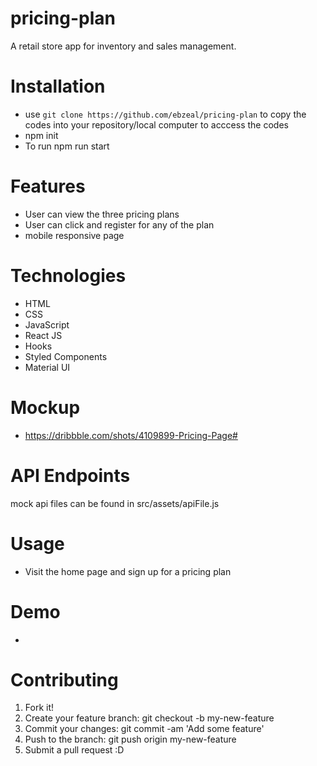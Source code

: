 # pricing-plan

A retail store app for inventory and sales management.

# Installation

- use `git clone https://github.com/ebzeal/pricing-plan` to copy the codes into your repository/local computer to acccess the codes
- npm init
- To run npm run start

# Features

- User can view the three pricing plans
- User can click and register for any of the plan
- mobile responsive page

# Technologies

- HTML
- CSS
- JavaScript
- React JS
- Hooks
- Styled Components
- Material UI

# Mockup

- https://dribbble.com/shots/4109899-Pricing-Page#

# API Endpoints
mock api files can be found in
src/assets/apiFile.js

# Usage

- Visit the home page and sign up for a pricing plan

# Demo

- 

# Contributing

1. Fork it!
2. Create your feature branch: git checkout -b my-new-feature
3. Commit your changes: git commit -am 'Add some feature'
4. Push to the branch: git push origin my-new-feature
5. Submit a pull request :D
